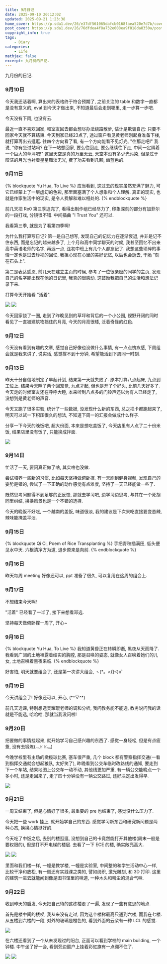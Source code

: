 ```yaml
---
title: 9月日记
date: 2025-09-10 20:12:02
updated: 2025-09-21 1:23:38
home_cover: https://p.sda1.dev/26/e37df561065dafcb0168faea520e7d7b/cover.PNG
post_cover: https://p.sda1.dev/26/76dfdea4f8a732e008ea9f818da8350a/post.JPG
copyright_info: true
tags:
    - Diary
categories:
    - Life
mathjax: false
excerpt: 九月份的日记.
---
```


九月份的日记.

### 9月10日

今天我还活着啊, 算出来的表格终于符合预期了, 之前关注的 table 和数字一直都是没有意义的, eval 到今天才做出来, 不知道最后会走到哪里, 走一步算一步吧.

今天没有下雨, 也没有云.

最近一直不喜欢回家, 和室友回去都会想尽办法绕路散步, 估计是欺骗自己: 只要不回家今天就不算结束. 今天到家已经23点了, 透过窗户看见黄老师刚起身准备下楼, 就打算再出去逛逛. 往四个方向看了看, 有一个方向能看不见灯光, "往那走吧!" 我说, "你有坐过站吗? 在下一站想回家, 要么往回走, 要么继续往下走, 中间一定隔着一个巨大的草坪吧!" 这里天空是真的万里无云, 天空本没有多少光污染, 但是过于皎洁的月光也衬着星星黯淡无光, 费了功夫看到几颗, 幽蓝色的.

### 9月11日

{% blockquote Yu Hua, To Live %}
应当看到, 这过去的现实虽然充满了魅力, 可它已经蒙上了一层虚幻的色彩, 那里面塞满了个人想象和个人理解.
真正的现实, 也就是作家生活中的现实, 是令人费解和难以相处的.
{% endblockquote %}

前几天把 Re0 第三季追完了, 看得出制作组已经尽力了, 印象深刻的部分有加菲尔的一段打戏, 分镜很不错. 中间插曲 "I Trust You" 还可以.

我看第三季, 就是为了看第四季啊!

为什么我打算写日记? 第一是自己想写, 发现自己的记忆力在逐渐衰退, 并非是记不住东西, 而是忘记的越来越多了, 上个月和高中同学聊天的时候, 我甚至回忆不出来高中英语老师的名字, 再远一点, 连初中班上有几个人都忘记了. 我想这些琐碎的事情一定也是过去珍视的回忆, 我担心现在心里的美好记忆, 以后也会逝去, 干脆 "刻在石头上".

第二是表达感恩, 前几天在建立主页的时候, 参考了一位很亲密的同学的主页, 发现自己的名字能出现在他的日记里, 我真的很感动. 这鼓励我把自己的生活和想法记录下来.

打算今天开始看 "活着".

<img src="https://i.imgs.ovh/2025/09/13/7ZqSrq.jpeg" >

<img src="https://i.imgs.ovh/2025/09/13/7ZqLsC.jpeg" >

今天回家饶了一圈, 走到了昨晚见到的草坪和背后的一个小公园, 视野开阔的同时看见了一直被建筑物挡住的月亮, 今天的月亮很矮, 泛着奇怪的红色.

### 9月12日

今天没有看到有趣的文章, 感觉自己好像也没做什么事情, 有一点点愧疚感, 下周组会就是我来讲了, 说实话, 感觉撑不到十分钟, 希望能活到下周同一时刻.

### 9月13日

昨天十分自信地制定了早起计划, 结果第一天就失败了. 原本打算八点起床, 九点到工位上. 结果今天睡了两个回笼觉, 九点才起, 但也是开了个好头, 比前几天好多了. 今天走的时候室友还在呼呼大睡, 本来听到八点多的门铃声还以为有人已经走了, 没想到是黄老师的声音.

今天又跑了很多实验, 统计了一些数据, 没发现什么新的东西, 总之把卡都跑起来了, 明天可以试一下积压很久的想法, 不知道下周一的汇报会做成什么样子.

分享一下今天的晚饭吧, 超大份面, 本来是想吃盖饭了, 今天店里有人点了二十份米饭, 结果店里没有饭了, 只能换成拌面.

<img src="https://p.sda1.dev/27/efb0861fd3450e73d1781c253dca73a9/supersize.jpg" />

### 9月14日

忙活了一天, 要问真正做了啥, 其实啥也没做.

尝试培养一些新的习惯, 比如每天坚持做俯卧撑. 有一天刷到健身视频, 发现自己的姿势是错的, 尝试了一下正确的动作感觉有点难度, 坚持了一天已经能做一些了.

既然思考问题得不到足够的正反馈, 那就去学习吧, 边学习边思考, 与其在一个死胡同里纠结, 换换风景也是一个不错的选择.

今天的晚饭不好吃, 一个越南的盖饭, 味道很淡, 我的建议是下次来吃直接要变态辣, 辣味能掩盖平淡.

### 9月15日

{% blockquote Qi Ci, Poem of Rice Transplanting %}
手把青秧插满田,
低头便见水中天.
六根清净方为道,
退步原来是向前.
{% endblockquote %}

### 9月16日

昨天每周 meeting 好像还可以, ppt 准备了很久, 可以复用在这周的组会上.

### 9月17日

不想结束今天啊!

"活着" 已经看了一半了, 接下来想看邓选.

坚持每天做俯卧撑一周了, 开心~

### 9月18日

{% blockquote Yu Hua, To Live %}
我知道黄昏正在转瞬即逝, 黑夜从天而降了. 我看到广阔的土地袒露着结实的胸膛, 那是召唤的姿态,
就像女人召唤着她们的儿女, 土地召唤着黑夜来临.
{% endblockquote %}

好害怕, 明天就要组会了, 还是第一次讲大组会, ヽ(*。>Д<)o゜

### 9月19日

今天讲组会了! 好像还可以, 开心, (\*^▽^\*)

前几天选课, 特别想选吴耀琨老师的调和分析, 我问教务能不能选, 教务说问我的话就是不能选, 哈哈哈, 那就当我没问啦!

### 9月20日

把要做的事情挂起来, 就开始学习自己感兴趣的东西了. 感觉一身轻松, 但是有点疲惫, 没有去锻炼(灬ꈍ ꈍ灬)

今晚学校里有主场的橄榄球比赛, 塞车很严重, 几个 block 都有警察指挥交通(一看到指挥交通就会想起狼队, 太好笑了), 昨晚看到公交车临时改路线的通知, 要走到下一个车站, 结果地图上公交车一动不动, 其他线更加严重, 有一辆公交能晚点一个多小时, 还是走回来了, 走了四十分钟没有一辆公交路过, 还好决定出发得早.

<img src="https://p.sda1.dev/27/e9edae824d2462375d11cd5bd70775d4/people.jpg" />

### 9月21日

一周又结束了, 但是心情好了很多, 最重要的 pre 也结束了, 感觉没什么压力了.

今天把一些 work 挂上, 就开始学自己的东西. 感觉学习新东西和研究新问题是两种心态, 换换心情挺好的.

今天吃了中饭之后, 去别的楼逛逛, 没想到自己的卡竟然能打开其他楼(周末一般是要权限的), 但是打不开电梯的楼层. 去看了一下 ECE 的楼, 确实敞亮高大.

<img src="https://p.sda1.dev/27/ac267d09dc05f5df14b49f8fd3382fd2/building1.jpg" />

<img src="https://p.sda1.dev/27/a05add732bb86683608528e52d3650fb/building2.jpg" />

里面和我们楼一样, 一幢是教学楼, 一幢是实验室, 中间整的和学生活动中心一样, 比较干净和放松, 有一侧还有实践课之类的, 譬如纺织, 激光雕刻, 和 3D 打印. 这里的建筑一进去就能闻到像是图书馆里的味道, 一种木头和粉尘的混合气味.

### 9月22日

收到昨天的启发, 今天把自己待的这栋楼走了一遍, 发现了一些有意思的地点.

首先是楼中间的楼梯, 我从来没有走过, 因为这个楼梯最高只通到六楼, 而我在七楼. 从五楼到六楼的一段, 对外的玻璃是橙色的, 看到外面的云朵有一种 LCL 的感觉.

<img src="https://p.sda1.dev/27/329f979763cb704ef054f107487d9cbe/floor.jpg" />

在六楼还看到了一个从未发现过的阳台, 正面可以看到学校的 main building, 一个钟楼. 中午坐了好一会, 看到旁边窗户上挂着彩虹旗有一点绷不住了.

<img src="https://p.sda1.dev/27/dd8625bfc463c5c3ebb2ed47f9e9b448/balcony1.jpg" />

<img src="https://p.sda1.dev/27/865eecf4e32ed05d9cbfa6b9225806d5/balcony2.jpg" />

